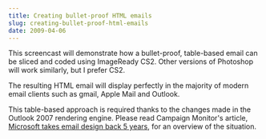 ```yaml
---
title: Creating bullet-proof HTML emails
slug: creating-bullet-proof-html-emails
date: 2009-04-06
---
```


[Microsoft takes email design back 5 years]: http://www.campaignmonitor.com/blog/post/2393/microsoft-takes-email-design-b/

This screencast will demonstrate how a bullet-proof, table-based email can be sliced and coded using ImageReady CS2. Other versions of Photoshop will work similarly, but I prefer CS2.

The resulting HTML email will display perfectly in the majority of modern email clients such as gmail, Apple Mail and Outlook.

This table-based approach is required thanks to the changes made in the Outlook 2007 rendering engine. Please read Campaign Monitor's article, [Microsoft takes email design back 5 years], for an overview of the situation.

<div class='flash'>
  <object height='250' width='400'>
    <param name='allowfullscreen' value='true' />
    <param name='allowscriptaccess' value='always' />
    <param name='movie' value='http://vimeo.com/moogaloop.swf?clip_id=4018544&amp;server=vimeo.com&amp;show_title=1&amp;show_byline=1&amp;show_portrait=0&amp;color=00ADEF&amp;fullscreen=1' />
    <embed allowfullscreen='true' allowscriptaccess='always' height='250' src='http://vimeo.com/moogaloop.swf?clip_id=4018544&amp;server=vimeo.com&amp;show_title=1&amp;show_byline=1&amp;show_portrait=0&amp;color=00ADEF&amp;fullscreen=1' type='application/x-shockwave-flash' width='400'></embed>
  </object>
</div>
